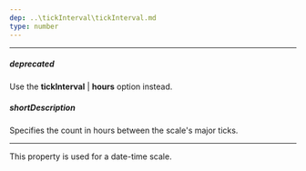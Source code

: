 ```yaml
---
dep: ..\tickInterval\tickInterval.md
type: number
---
```

---
##### deprecated
Use the **tickInterval** | **hours** option instead.

##### shortDescription
Specifies the count in hours between the scale's major ticks.

---
This property is used for a date-time scale.